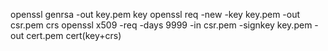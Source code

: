  openssl genrsa -out key.pem    key
 openssl req -new  -key key.pem -out csr.pem     crs
 openssl x509 -req -days 9999 -in csr.pem -signkey key.pem -out cert.pem     cert(key+crs)